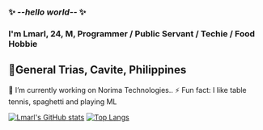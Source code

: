 ### ✨ _--hello world--_ ✨ 
### I'm Lmarl, 24, M, Programmer / Public Servant / Techie / Food Hobbie
## 📍General Trias, Cavite, Philippines
🔭 I’m currently working on Norima Technologies..
⚡ Fun fact: I like table tennis, spaghetti and playing ML


[![Lmarl's GitHub stats](https://github-readme-stats.vercel.app/api?username=lcsaria)](https://github.com/lcsaria/README.md)
[![Top Langs](https://github-readme-stats.vercel.app/api/top-langs/?username=lcsaria&layout=compact&card_width=100)](https://github.com/lcsaria/README.md)
<!--
**lcsaria/lcsaria** is a ✨ _special_ ✨ repository because its `README.md` (this file) appears on your GitHub profile.

Here are some ideas to get you started:

- 🔭 I’m currently working on ...
- 🌱 I’m currently learning ...
- 👯 I’m looking to collaborate on ...
- 🤔 I’m looking for help with ...
- 💬 Ask me about ...
- 📫 How to reach me: ...
- 😄 Pronouns: ...
- ⚡ Fun fact: ...
-->
